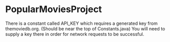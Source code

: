 # PopularMoviesProject

There is a constant called API_KEY which requires a generated key from themoviedb.org. (Should be near the top of Constants.java) You will need to supply a key there in order for network requests to be successful.
